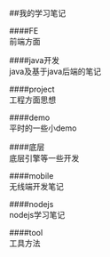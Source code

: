 ##我的学习笔记

####FE            
前端方面			

####java开发            
java及基于java后端的笔记     

####project          
工程方面思想     

####demo             
平时的一些小demo      

####底层          
底层引擎等一些开发       

####mobile          
无线端开发笔记   

####nodejs                    
nodejs学习笔记          

####tool        
工具方法
